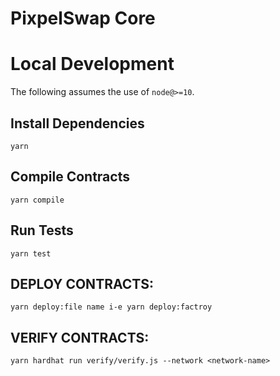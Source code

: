 # PixpelSwap Core

# Local Development

The following assumes the use of `node@>=10`.

## Install Dependencies

`yarn`

## Compile Contracts

`yarn compile`

## Run Tests

`yarn test`

## DEPLOY CONTRACTS:

`yarn deploy:file name i-e yarn deploy:factroy`

## VERIFY CONTRACTS:

`yarn hardhat run verify/verify.js --network <network-name>`
